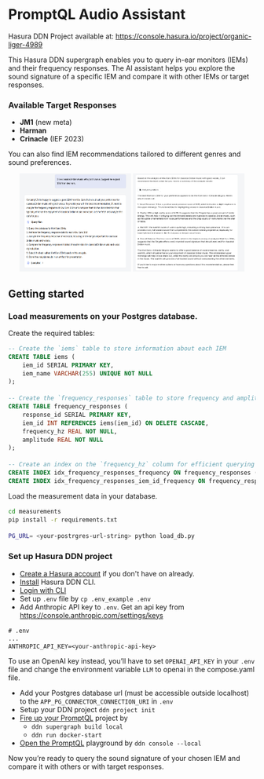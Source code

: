# PromptQL Audio Assistant

Hasura DDN Project available at: https://console.hasura.io/project/organic-liger-4989

This Hasura DDN supergraph enables you to query in-ear monitors (IEMs) and their frequency responses. The AI assistant helps you explore the sound signature of a specific IEM and compare it with other IEMs or target responses.

### Available Target Responses
- **JM1** (new meta)
- **Harman**
- **Crinacle** (IEF 2023)

You can also find IEM recommendations tailored to different genres and sound preferences.

<p align="center">
  <img src="./images/chat_1.png" alt="Ask For Recommendation" width="45%" height="200px" />
  <img src="./images/chat_2.png" alt="IEM Recommendation" width="45%" height="200px" />
</p>


## Getting started

### Load measurements on your Postgres database.

Create the required tables:
```sql
-- Create the `iems` table to store information about each IEM
CREATE TABLE iems (
    iem_id SERIAL PRIMARY KEY,
    iem_name VARCHAR(255) UNIQUE NOT NULL
);

-- Create the `frequency_responses` table to store frequency and amplitude data for each IEM
CREATE TABLE frequency_responses (
    response_id SERIAL PRIMARY KEY,
    iem_id INT REFERENCES iems(iem_id) ON DELETE CASCADE,
    frequency_hz REAL NOT NULL,
    amplitude REAL NOT NULL
);

-- Create an index on the `frequency_hz` column for efficient querying
CREATE INDEX idx_frequency_responses_frequency ON frequency_responses (frequency_hz);
CREATE INDEX idx_frequency_responses_iem_id_frequency ON frequency_responses (iem_id, frequency_hz);
```

Load the measurement data in your database.
```bash
cd measurements
pip install -r requirements.txt

PG_URL= <your-postrgres-url-string> python load_db.py
```

### Set up Hasura DDN project

- [Create a Hasura account](https://promptql.hasura.io/docs/getting-started#create-a-hasura-account) if you don't have on already.
- [Install](https://promptql.hasura.io/docs/getting-started#install-the-ddn-cli) Hasura DDN CLI.
- [Login with CLI](https://promptql.hasura.io/docs/getting-started#log-in-with-the-cli)
- Set up `.env` file by `cp .env_example .env`
- Add Anthropic API key to `.env`. Get an api key from https://console.anthropic.com/settings/keys

```
# .env
...
ANTHROPIC_API_KEY=<your-anthropic-api-key>

```
To use an OpenAI key instead, you’ll have to set `OPENAI_API_KEY` in your `.env` file and change the environment variable
`LLM` to openai in the compose.yaml file.

- Add your Postgres database url (must be accessible outside localhost) to the `APP_PG_CONNECTOR_CONNECTION_URI` in `.env`
- Setup your DDN project `ddn project init`
- [Fire up your PromptQL](https://promptql.hasura.io/docs/getting-started#fire-up-your-promptql-project) project by
  - `ddn supergraph build local`
  - `ddn run docker-start`
- [Open the PromptQL](https://promptql.hasura.io/docs/getting-started#fire-up-your-promptql-project) playground by `ddn console --local`

Now you’re ready to query the sound signature of your chosen IEM and compare it with others or with target responses.
